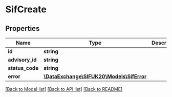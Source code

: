 # SifCreate

## Properties
Name | Type | Description | Notes
------------ | ------------- | ------------- | -------------
**id** | **string** |  | [optional] 
**advisory_id** | **string** |  | [optional] 
**status_code** | **string** |  | [optional] 
**error** | [**\DataExchange\SIFUK20\Models\SifError**](SifError.md) |  | [optional] 

[[Back to Model list]](../README.md#documentation-for-models) [[Back to API list]](../README.md#documentation-for-api-endpoints) [[Back to README]](../README.md)



